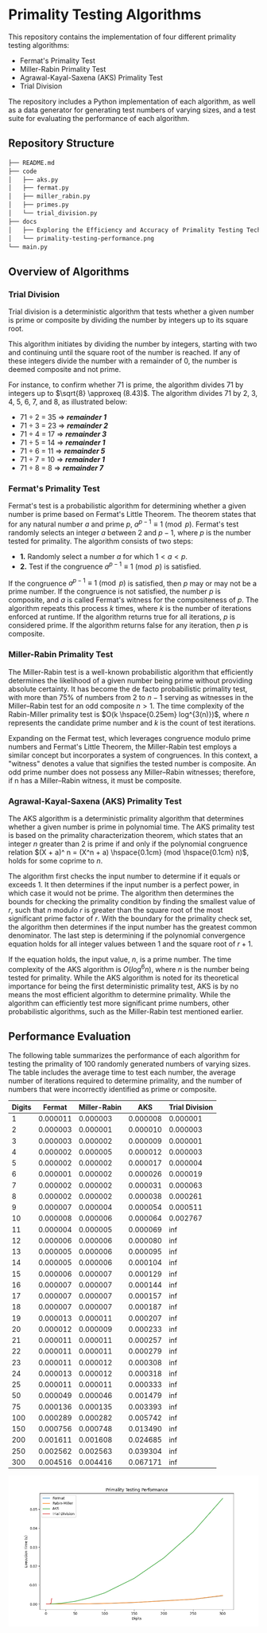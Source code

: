 # Primality Testing Algorithms
This repository contains the implementation of four different primality testing algorithms:

* Fermat's Primality Test
* Miller-Rabin Primality Test
* Agrawal-Kayal-Saxena (AKS) Primality Test
* Trial Division

The repository includes a Python implementation of each algorithm, as well as a data generator for generating test numbers of varying sizes, and a test suite for evaluating the performance of each algorithm.

## Repository Structure
```zsh
├── README.md
├── code
│   ├── aks.py
│   ├── fermat.py
│   ├── miller_rabin.py
│   ├── primes.py
│   └── trial_division.py
├── docs
│   ├── Exploring the Efficiency and Accuracy of Primality Testing Techniques.pdf
│   └── primality-testing-performance.png
└── main.py
```

## Overview of Algorithms
### **Trial Division**
Trial division is a deterministic algorithm that tests whether a given number is prime or composite by dividing the number by integers up to its square root.

This algorithm initiates by dividing the number by integers, starting with two and continuing until the square root of the number is reached. If any of these integers divide the number with a remainder of 0, the number is deemed composite and not prime.

For instance, to confirm whether 71 is prime, the algorithm divides 71 by integers up to $\sqrt{8} \approxeq (8.43)$. The algorithm divides 71 by 2, 3, 4, 5, 6, 7, and 8, as illustrated below:

* $71 \div 2$ = 35 $\Rightarrow$ ***remainder 1***
* $71 \div 3$ = 23 $\Rightarrow$ ***remainder 2***
* $71 \div 4$ = 17 $\Rightarrow$ ***remainder 3***
* $71 \div 5$ = 14 $\Rightarrow$ ***remainder 1***
* $71 \div 6$ = 11 $\Rightarrow$ ***remainder 5***
* $71 \div 7$ = 10 $\Rightarrow$ ***remainder 1***
* $71 \div 8$ = 8 $\Rightarrow$ ***remainder 7***

### **Fermat's Primality Test**
Fermat's test is a probabilistic algorithm for determining whether a given number is prime based on Fermat's Little Theorem. The theorem states that for any natural number $a$ and prime $p$, $a^{p-1} \equiv 1 \pmod{p}$. Fermat's test randomly selects an integer $a$ between 2 and $p-1$, where $p$ is the number tested for primality. The algorithm consists of two steps:

* **1.** Randomly select a number $a$ for which $1 < a < p$. 
* **2.** Test if the congruence $a^{p-1} \equiv 1 \pmod{p}$ is satisfied.

If the congruence $a^{p-1} \equiv 1 \pmod{p}$ is satisfied, then $p$ may or may not be a prime number. If the congruence is not satisfied, the number $p$ is composite, and $a$ is called Fermat's witness for the compositeness of $p$. The algorithm repeats this process $k$ times, where $k$ is the number of iterations enforced at runtime. If the algorithm returns true for all iterations, $p$ is considered prime. If the algorithm returns false for any iteration, then $p$ is composite.

### **Miller-Rabin Primality Test**
The Miller-Rabin test is a well-known probabilistic algorithm that efficiently determines the likelihood of a given number being prime without providing absolute certainty. It has become the de facto probabilistic primality test, with more than 75\% of numbers from 2 to ${n-1}$ serving as witnesses in the Miller–Rabin test for an odd composite $n>1$. The time complexity of the Rabin-Miller primality test is $O(k \hspace{0.25em} log^{3(n)})$, where $n$ represents the candidate prime number and $k$ is the count of test iterations.

Expanding on the Fermat test, which leverages congruence modulo prime numbers and Fermat's Little Theorem, the Miller-Rabin test employs a similar concept but incorporates a system of congruences. In this context, a "witness" denotes a value that signifies the tested number is composite. An odd prime number does not possess any Miller–Rabin witnesses; therefore, if n has a Miller–Rabin witness, it must be composite.

### **Agrawal-Kayal-Saxena (AKS) Primality Test**
The AKS algorithm is a deterministic primality algorithm that determines whether a given number is prime in polynomial time. The AKS primality test is based on the primality characterization theorem, which states that an integer $n$ greater than 2 is prime if and only if the polynomial congruence relation $(X + a)^ n = (X^n + a) \hspace{0.1cm} (mod \hspace{0.1cm} n)$, holds for some coprime to $n$. 

The algorithm first checks the input number to determine if it equals or exceeds 1. It then determines if the input number is a perfect power, in which case it would not be prime. The algorithm then determines the bounds for checking the primality condition by finding the smallest value of $r$, such that $n$ modulo $r$ is greater than the square root of the most significant prime factor of $r$. With the boundary for the primality check set, the algorithm then determines if the input number has the greatest common denominator. The last step is determining if the polynomial convergence equation holds for all integer values between 1 and the square root of $r+1$. 

If the equation holds, the input value, $n$, is a prime number. The time complexity of the AKS algorithm is $O(log^6 n)$, where $n$ is the number being tested for primality. While the AKS algorithm is noted for its theoretical importance for being the first deterministic primality test, AKS is by no means the most efficient algorithm to determine primality. While the algorithm can efficiently test more significant prime numbers, other probabilistic algorithms, such as the Miller-Rabin test mentioned earlier.

## Performance Evaluation
The following table summarizes the performance of each algorithm for testing the primality of 100 randomly generated numbers of varying sizes. The table includes the average time to test each number, the average number of iterations required to determine primality, and the number of numbers that were incorrectly identified as prime or composite.

Digits | Fermat | Miller-Rabin | AKS | Trial Division 
------|-----------|-----------------|-----|---------------
1 | 0.000011 | 0.000003 | 0.000008 | 0.000001       
2 | 0.000003 | 0.000001 | 0.000010 | 0.000003       
3 | 0.000003 | 0.000002 | 0.000009 | 0.000001       
4 | 0.000002 | 0.000005 | 0.000012 | 0.000003       
5 | 0.000002 | 0.000002 | 0.000017 | 0.000004       
6 | 0.000001 | 0.000002 | 0.000026 | 0.000019       
7 | 0.000002 | 0.000002 | 0.000031 | 0.000063       
8 | 0.000002 | 0.000002 | 0.000038 | 0.000261       
9 | 0.000007 | 0.000004 | 0.000054 | 0.000511       
10 | 0.000008 | 0.000006 | 0.000064 | 0.002767       
11 | 0.000004 | 0.000005 | 0.000069 | inf            
12 | 0.000006 | 0.000006 | 0.000080 | inf            
13 | 0.000005 | 0.000006 | 0.000095 | inf            
14 | 0.000005 | 0.000006 | 0.000104 | inf            
15 | 0.000006 | 0.000007 | 0.000129 | inf            
16 | 0.000007 | 0.000007 | 0.000144 | inf            
17 | 0.000007 | 0.000007 | 0.000157 | inf            
18 | 0.000007 | 0.000007 | 0.000187 | inf            
19 | 0.000013 | 0.000011 | 0.000207 | inf            
20 | 0.000012 | 0.000009 | 0.000233 | inf            
21 | 0.000011 | 0.000011 | 0.000257 | inf            
22 | 0.000011 | 0.000011 | 0.000279 | inf            
23 | 0.000011 | 0.000012 | 0.000308 | inf            
24 | 0.000013 | 0.000012 | 0.000318 | inf            
25 | 0.000011 | 0.000011 | 0.000333 | inf            
50 | 0.000049 | 0.000046 | 0.001479 | inf            
75 | 0.000136 | 0.000135 | 0.003393 | inf            
100 | 0.000289 | 0.000282 | 0.005742 | inf            
150 | 0.000756 | 0.000748 | 0.013490 | inf            
200 | 0.001611 | 0.001608 | 0.024685 | inf            
250 | 0.002562 | 0.002563 | 0.039304 | inf            
300 | 0.004516 | 0.004416 | 0.067171 | inf

![](./docs/primality-testing-performance.png)